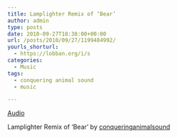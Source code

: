 ```yaml
---
title: Lamplighter Remix of ‘Bear’
author: admin
type: posts
date: 2010-09-27T18:38:00+00:00
url: /posts/2010/09/27/1199484992/
yourls_shorturl:
  - https://lobban.org/i/s
categories:
  - Music
tags:
  - conquering animal sound
  - music

---
```

[Audio][1]

Lamplighter Remix of ‘Bear’ by [conqueringanimalsound][2]

 [1]: http://www.tumblr.com/audio_file/1199484992/tumblr_l9dhko281c1qb9e8w
 [2]: http://conqueringanimalsound.tumblr.com/post/1193928587/lamplighter-remix-of-our-track-bear-love